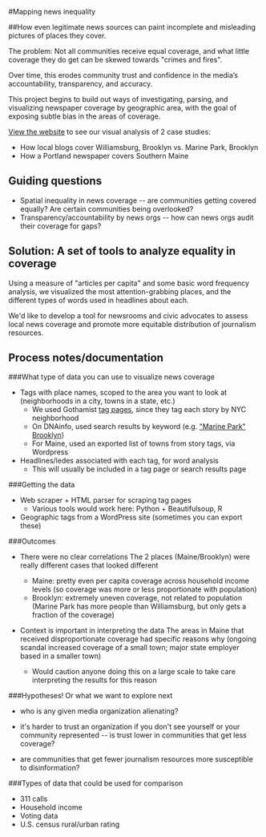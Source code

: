 #Mapping news inequality

##How even legitimate news sources can paint incomplete and misleading pictures of places they cover.

The problem: Not all communities receive equal coverage, and what little coverage they do get can be skewed towards "crimes and fires".

Over time, this erodes community trust and confidence in the media’s accountability, transparency, and accuracy.

This project begins to build out ways of investigating, parsing, and visualizing newspaper coverage by geographic area, with the goal of exposing subtle bias in the areas of coverage.

[View the website](http://christianmilneil.com/newsinequalitycheckup/) to see our visual analysis of 2 case studies: 
* How local blogs cover Williamsburg, Brooklyn vs. Marine Park, Brooklyn
* How a Portland newspaper covers Southern Maine


Guiding questions
------------------------------------------------
* Spatial inequality in news coverage -- are communities getting covered equally? Are certain communities being overlooked?
* Transparency/accountability by news orgs -- how can news orgs audit their coverage for gaps?


Solution: A set of tools to analyze equality in coverage
--------------------------------------------------------
Using a measure of "articles per capita" and some basic word frequency analysis, we visualized the most attention-grabbing places, and the different types of words used in headlines about each.

We'd like to develop a tool for newsrooms and civic advocates to assess local news coverage and promote more equitable distribution of journalism resources.


Process notes/documentation
--------------------------------------------------------
###What type of data you can use to visualize news coverage
* Tags with place names, scoped to the area you want to look at (neighborhoods in a city, towns in a state, etc.)
	- We used Gothamist [tag pages](http://gothamist.com/tags/marinepark), since they tag each story by NYC neighborhood
	- On DNAinfo, used search results by keyword (e.g. ["Marine Park" Brooklyn](https://www.dnainfo.com/new-york/search?q=%22marine+park%22+brooklyn))
	- For Maine, used an exported list of towns from story tags, via Wordpress
* Headlines/ledes associated with each tag, for word analysis
	- This will usually be included in a tag page or search results page

###Getting the data
* Web scraper + HTML parser for scraping tag pages
	- Various tools would work here: Python + Beautifulsoup, R
* Geographic tags from a WordPress site (sometimes you can export these)

###Outcomes
* There were no clear correlations
	The 2 places (Maine/Brooklyn) were really different cases that looked different
	* Maine: pretty even per capita coverage across household income levels (so coverage was more or less proportionate with population)
	* Brooklyn: extremely uneven coverage, not related to population (Marine Park has more people than Williamsburg, but only gets a fraction of the coverage)

* Context is important in interpreting the data
	The areas in Maine that received disproportionate coverage had specific reasons why (ongoing scandal increased coverage of a small town; major state employer based in a smaller town)
	- Would caution anyone doing this on a large scale to take care interpreting the results for this reason

###Hypotheses! Or what we want to explore next
* who is any given media organization alienating?

* it's harder to trust an organization if you don't see yourself or your community represented -- is trust lower in communities that get less coverage?

* are communities that get fewer journalism resources more susceptible to disinformation?

###Types of data that could be used for comparison
* 311 calls
* Household income
* Voting data
* U.S. census rural/urban rating
